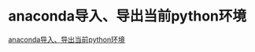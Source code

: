 # anaconda导入、导出当前python环境
[anaconda导入、导出当前python环境](https://aiwithcloud.com/2021/04/05/anaconda%e5%af%bc%e5%85%a5%e3%80%81%e5%af%bc%e5%87%ba%e5%bd%93%e5%89%8dpython%e7%8e%af%e5%a2%83/)